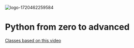 ![logo-1720462259584](https://github.com/user-attachments/assets/e53c61d0-39e1-42af-a388-2c1fec12aa73)
# Python from zero to advanced

[Classes based on this video](https://www.youtube.com/watch?v=-VeVq64Fgw0&t=29s)
